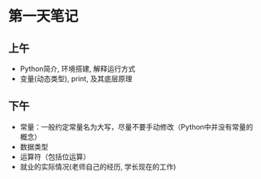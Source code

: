 # 第一天笔记

## 上午

- Python简介, 环境搭建, 解释运行方式
- 变量(动态类型), print, 及其底层原理

## 下午

- 常量：一般约定常量名为大写，尽量不要手动修改（Python中并没有常量的概念）
- 数据类型
- 运算符（包括位运算）
- 就业的实际情况(老师自己的经历, 学长现在的工作)